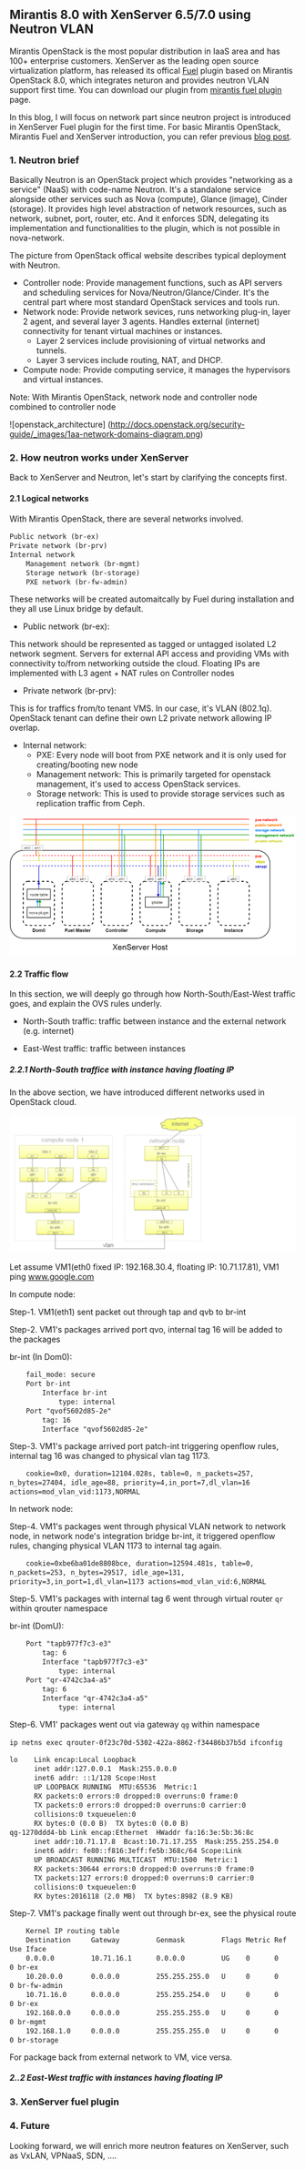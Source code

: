 ## Mirantis 8.0 with XenServer 6.5/7.0 using Neutron VLAN

Mirantis OpenStack is the most popular distribution in IaaS area and
has 100+ enterprise customers.
XenServer as the leading open source virtualization platform, has released
its offical [Fuel](https://wiki.openstack.org/wiki/Fuel) plugin based on Mirantis
OpenStack 8.0, which integrates neturon and provides neutron VLAN support first time.
You can download our plugin from 
[mirantis fuel plugin](https://www.mirantis.com/validated-solution-integrations/fuel-plugins/) page.


In this blog, I will focus on network part since neutron project is introduced in
XenServer Fuel plugin for the first time. For basic Mirantis OpenStack, Mirantis Fuel
and XenServer introduction, you can refer previous
[blog post](https://github.com/citrix-openstack/blogentries/blob/master/Introduction_To_XenServer_Fuel_Plugin.md).

### 1. Neutron brief

Basically Neutron is an OpenStack project which provides "networking as a service" (NaaS)
with code-name Neutron. It's a standalone service alongside other services such as Nova (compute), 
Glance (image), Cinder (storage). It provides high level abstraction of network resources,
such as network, subnet, port, router, etc. And it enforces SDN, delegating its implementation
and functionalities to the plugin, which is not possible in nova-network.

The picture from OpenStack offical website describes typical deployment with Neutron.

* Controller node: Provide management functions, such as API servers and scheduling
services for Nova/Neutron/Glance/Cinder. It's the central part where most standard
OpenStack services and tools run.
* Network node: Provide network sevices, runs networking plug-in, layer 2 agent,
and several layer 3 agents. Handles external (internet) connectivity for tenant virtual machines or instances.
    * Layer 2 services include provisioning of virtual networks and tunnels. 
    * Layer 3 services include routing, NAT, and DHCP.
* Compute node: Provide computing service, it manages the hypervisors and virtual
instances.

Note: With Mirantis OpenStack, network node and controller node combined to controller node

![openstack_architecture]
(http://docs.openstack.org/security-guide/_images/1aa-network-domains-diagram.png)

### 2. How neutron works under XenServer

Back to XenServer and Neutron, let's start by clarifying the concepts first.

#### 2.1 Logical networks

With Mirantis OpenStack, there are several networks involved.

    Public network (br-ex)
    Private network (br-prv)
    Internal network
        Management network (br-mgmt)
        Storage network (br-storage)
        PXE network (br-fw-admin)

These networks will be created automaitcally by Fuel during installation and they
all use Linux bridge by default. 

* Public network (br-ex): 

This network should be represented as tagged or untagged isolated L2 network
segment. Servers for external API access and providing VMs with connectivity
to/from networking outside the cloud. Floating IPs are implemented with L3
agent + NAT rules on Controller nodes

* Private network (br-prv):

This is for traffics from/to tenant VMS. In our case, it's VLAN (802.1q). 
OpenStack tenant can define their own L2 private network allowing IP overlap.

* Internal network:
    * PXE: Every node will boot from PXE network and it is only used for creating/booting new node
    * Management network: This is primarily targeted for openstack management, it's used
to access OpenStack services.
    * Storage network: This is used to provide storage services such as replication traffic
  from Ceph.

![mos_xs_net_topo](https://github.com/Annie-XIE/summary-os/blob/master/pic/MOS-XS-net-topo.png)

#### 2.2 Traffic flow

In this section, we will deeply go through how North-South/East-West traffic goes,
and explain the OVS rules underly.

* North-South traffic: traffic between instance and the external network (e.g. internet)

* East-West traffic: traffic between instances

##### 2.2.1 North-South traffice with instance having floating IP

In the above section, we have introduced different networks used in OpenStack cloud.

![north-south](https://github.com/Annie-XIE/summary-os/blob/master/pic/north-south-traffic-mark.png)

Let assume VM1(eth0 fixed IP: 192.168.30.4, floating IP: 10.71.17.81), VM1 ping www.google.com

In compute node:

Step-1. VM1(eth1) sent packet out through tap and qvb to br-int

Step-2. VM1's packages arrived port qvo, internal tag 16 will be added to the packages

br-int (In Dom0):

        fail_mode: secure
        Port br-int
            Interface br-int
                type: internal
        Port "qvof5602d85-2e"
            tag: 16
            Interface "qvof5602d85-2e"

Step-3. VM1's package arrived port patch-int triggering openflow rules, 
internal tag 16 was changed to physical vlan tag 1173.

        cookie=0x0, duration=12104.028s, table=0, n_packets=257, n_bytes=27404, idle_age=88, priority=4,in_port=7,dl_vlan=16 actions=mod_vlan_vid:1173,NORMAL

In network node:

Step-4. VM1's packages went through physical VLAN network to network node,
in network node's integration bridge br-int, it triggered openflow rules,
changing physical VLAN 1173 to internal tag again.

        cookie=0xbe6ba01de8808bce, duration=12594.481s, table=0, n_packets=253, n_bytes=29517, idle_age=131, priority=3,in_port=1,dl_vlan=1173 actions=mod_vlan_vid:6,NORMAL

Step-5. VM1's packages with internal tag 6 went through virtual router `qr` within qrouter namespace

br-int (DomU):

        Port "tapb977f7c3-e3"
            tag: 6
            Interface "tapb977f7c3-e3"
                type: internal
        Port "qr-4742c3a4-a5"
            tag: 6
            Interface "qr-4742c3a4-a5"
                type: internal

Step-6. VM1' packages went out via gateway `qg` within namespace

`ip netns exec qrouter-0f23c70d-5302-422a-8862-f34486b37b5d ifconfig`

    lo    Link encap:Local Loopback  
          inet addr:127.0.0.1  Mask:255.0.0.0
          inet6 addr: ::1/128 Scope:Host
          UP LOOPBACK RUNNING  MTU:65536  Metric:1
          RX packets:0 errors:0 dropped:0 overruns:0 frame:0
          TX packets:0 errors:0 dropped:0 overruns:0 carrier:0
          collisions:0 txqueuelen:0 
          RX bytes:0 (0.0 B)  TX bytes:0 (0.0 B)
    qg-1270ddd4-bb Link encap:Ethernet  HWaddr fa:16:3e:5b:36:8c  
          inet addr:10.71.17.8  Bcast:10.71.17.255  Mask:255.255.254.0
          inet6 addr: fe80::f816:3eff:fe5b:368c/64 Scope:Link
          UP BROADCAST RUNNING MULTICAST  MTU:1500  Metric:1
          RX packets:30644 errors:0 dropped:0 overruns:0 frame:0
          TX packets:127 errors:0 dropped:0 overruns:0 carrier:0
          collisions:0 txqueuelen:0 
          RX bytes:2016118 (2.0 MB)  TX bytes:8982 (8.9 KB)

Step-7. VM1's package finally went out through br-ex, see the physical route

        Kernel IP routing table
        Destination     Gateway         Genmask         Flags Metric Ref    Use Iface
        0.0.0.0         10.71.16.1      0.0.0.0         UG    0      0        0 br-ex
        10.20.0.0       0.0.0.0         255.255.255.0   U     0      0        0 br-fw-admin
        10.71.16.0      0.0.0.0         255.255.254.0   U     0      0        0 br-ex
        192.168.0.0     0.0.0.0         255.255.255.0   U     0      0        0 br-mgmt
        192.168.1.0     0.0.0.0         255.255.255.0   U     0      0        0 br-storage

For package back from external network to VM, vice versa.

##### 2..2 East-West traffic with instances having floating IP





### 3. XenServer fuel plugin

### 4. Future

Looking forward, we will enrich more neutron features on XenServer, such as VxLAN, VPNaaS, 
SDN, ....
